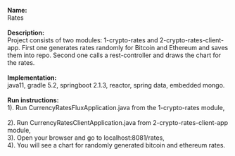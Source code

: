 <b> Name: </b> <br>
  Rates <br><br>
<b> Description: </b> <br>
  Project consists of two modules: 1-crypto-rates and 2-crypto-rates-client-app.
  First one generates rates randomly for Bitcoin and Ethereum and saves them into repo.
  Second one calls a rest-controller and draws the chart for the rates. <br><br>
<b> Implementation: </b> <br>
  java11, gradle 5.2, springboot 2.1.3, reactor, spring data, embedded mongo. <br><br>
<b> Run instructions: </b> <br>
  1). Run CurrencyRatesFluxApplication.java from the 1-crypto-rates module,<br>  
  2). Run CurrencyRatesClientApplication.java from 2-crypto-rates-client-app module,<br>
  3). Open your browser and go to localhost:8081/rates,<br>
  4). You will see a chart for randomly generated bitcoin and ethereum rates.
